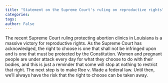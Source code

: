 ```yaml
---
title: "Statement on the Supreme Court's ruling on reproductive rights"
categories:
tags:
author: False
---
```


The recent Supreme Court ruling protecting abortion clinics in Louisiana is a massive victory for reproductive rights. As the Supreme Court has acknowledged, the right to choose is one that shall not be infringed upon and is one that must be protected by the Constitution. Women and pregnant people are under attack every day for what they choose to do with their bodies, and this is just a reminder that some will stop at nothing to restrict that right. The next step is to make Roe v. Wade a federal law. Until then, we’ll always have the risk that the right to choose can be taken away.
